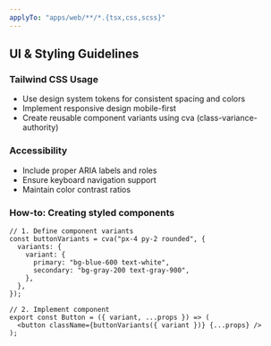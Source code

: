 ```yaml
---
applyTo: "apps/web/**/*.{tsx,css,scss}"
---
```


## UI & Styling Guidelines

### Tailwind CSS Usage

- Use design system tokens for consistent spacing and colors
- Implement responsive design mobile-first
- Create reusable component variants using cva (class-variance-authority)

### Accessibility

- Include proper ARIA labels and roles
- Ensure keyboard navigation support
- Maintain color contrast ratios

### How-to: Creating styled components

```tsx
// 1. Define component variants
const buttonVariants = cva("px-4 py-2 rounded", {
  variants: {
    variant: {
      primary: "bg-blue-600 text-white",
      secondary: "bg-gray-200 text-gray-900",
    },
  },
});

// 2. Implement component
export const Button = ({ variant, ...props }) => (
  <button className={buttonVariants({ variant })} {...props} />
);
```
